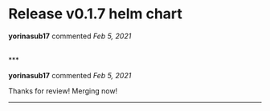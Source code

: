 # Release v0.1.7 helm chart

**yorinasub17** commented *Feb 5, 2021*


<br />
***


**yorinasub17** commented *Feb 5, 2021*

Thanks for review! Merging now!
***

